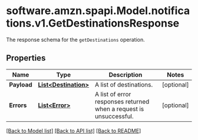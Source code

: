 # software.amzn.spapi.Model.notifications.v1.GetDestinationsResponse
The response schema for the `getDestinations` operation.

## Properties

Name | Type | Description | Notes
------------ | ------------- | ------------- | -------------
**Payload** | [**List&lt;Destination&gt;**](Destination.md) | A list of destinations. | [optional] 
**Errors** | [**List&lt;Error&gt;**](Error.md) | A list of error responses returned when a request is unsuccessful. | [optional] 

[[Back to Model list]](../README.md#documentation-for-models) [[Back to API list]](../README.md#documentation-for-api-endpoints) [[Back to README]](../README.md)

